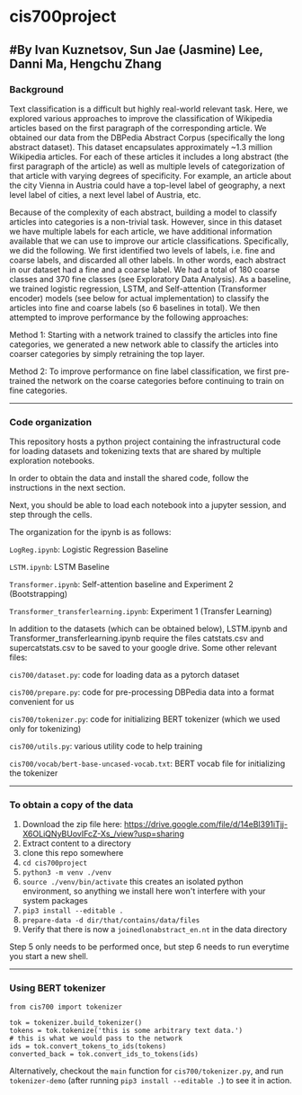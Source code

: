 # cis700project
#By Ivan Kuznetsov, Sun Jae (Jasmine) Lee, Danni Ma, Hengchu Zhang
---
### Background
Text classification is a difficult but highly real-world relevant task. Here, we explored various approaches to improve the classification of Wikipedia articles based on the first paragraph of the corresponding article. We obtained our data from the DBPedia Abstract Corpus (specifically the long abstract dataset). This dataset encapsulates approximately ~1.3 million Wikipedia articles. For each of these articles it includes a long abstract (the first paragraph of the article) as well as multiple levels of categorization of that article with varying degrees of specificity. For example, an article about the city Vienna in Austria could have a top-level label of geography, a next level label of cities, a next level label of Austria, etc.

Because of the complexity of each abstract, building a model to classify articles into categories is a non-trivial task. However, since in this dataset we have multiple labels for each article, we have additional information available that we can use to improve our article classifications. Specifically, we did the following. We first identified two levels of labels, i.e. fine and coarse labels, and discarded all other labels. In other words, each abstract in our dataset had a fine and a coarse label. We had a total of 180 coarse classes and 370 fine classes (see Exploratory Data Analysis). As a baseline, we trained logistic regression, LSTM, and Self-attention (Transformer encoder) models (see below for actual implementation) to classify the articles into fine and coarse labels (so 6 baselines in total). We then attempted to improve performance by the following approaches:

Method 1: Starting with a network trained to classify the articles into fine categories, we generated a new network able to classify the articles into coarser categories by simply retraining the top layer.

Method 2:  To improve performance on fine label classification, we first pre-trained the network on the coarse categories before continuing to train on fine categories.

---

### Code organization

This repository hosts a python project containing the infrastructural code for
loading datasets and tokenizing texts that are shared by multiple exploration
notebooks.

In order to obtain the data and install the shared code, follow the instructions
in the next section.

Next, you should be able to load each notebook into a jupyter session, and step
through the cells.

The organization for the ipynb is as follows:

`LogReg.ipynb`: Logistic Regression Baseline

`LSTM.ipynb`: LSTM Baseline

`Transformer.ipynb`: Self-attention baseline and Experiment 2 (Bootstrapping)

`Transformer_transferlearning.ipynb`:  Experiment 1 (Transfer Learning)

In addition to the datasets (which can be obtained below), LSTM.ipynb and Transformer_transferlearning.ipynb require the files catstats.csv and supercatstats.csv to be saved to your google drive. 
Some other relevant files:

`cis700/dataset.py`: code for loading data as a pytorch dataset

`cis700/prepare.py`: code for pre-processing DBPedia data into a format convenient for us

`cis700/tokenizer.py`: code for initializing BERT tokenizer (which we used only for tokenizing)

`cis700/utils.py`: various utility code to help training

`cis700/vocab/bert-base-uncased-vocab.txt`: BERT vocab file for initializing the tokenizer

---

### To obtain a copy of the data

1. Download the zip file here: https://drive.google.com/file/d/14eBl391iTjj-X6OLiQNyBUovIFcZ-Xs_/view?usp=sharing
2. Extract content to a directory
3. clone this repo somewhere
4. `cd cis700project`
5. `python3 -m venv ./venv`
6. `source ./venv/bin/activate` this creates an isolated python environment, so anything we install here won't interfere with your system packages
7. `pip3 install --editable .`
8. `prepare-data -d dir/that/contains/data/files`
9. Verify that there is now a `joinedlonabstract_en.nt` in the data directory

Step 5 only needs to be performed once, but step 6 needs to run everytime you start a new shell.

---

### Using BERT tokenizer

```
from cis700 import tokenizer

tok = tokenizer.build_tokenizer()
tokens = tok.tokenize('this is some arbitrary text data.')
# this is what we would pass to the network
ids = tok.convert_tokens_to_ids(tokens)
converted_back = tok.convert_ids_to_tokens(ids)
```

Alternatively, checkout the `main` function for `cis700/tokenizer.py`, and run
`tokenizer-demo` (after running `pip3 install --editable .`) to see it in action.
